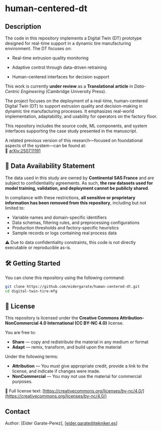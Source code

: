 # human-centered-dt

## Description
The code in this repository implements a Digital Twin (DT) prototype designed for real-time support in a dynamic tire manufacturing environment. The DT focuses on:

 - Real-time extrusion quality monitoring

- Adaptive control through data-driven retraining

- Human-centered interfaces for decision support

This work is currently **under review** as a **Translational article** in *Data-Centric Engineering* (Cambridge University Press).

The project focuses on the deployment of a real-time, human-centered Digital Twin (DT) to support extrusion quality and decision-making in dynamic tire manufacturing processes. It emphasizes real-world implementation, adaptability, and usability for operators on the factory floor.

This repository includes the source code, ML components, and system interfaces supporting the case study presented in the manuscript.

A related previous version of this research—focused on foundational aspects of the system—can be found at:  
📎 [arXiv:2507.11191](https://arxiv.org/abs/2507.11191)

## 📂 Data Availability Statement

The data used in this study are owned by **Continental SAS France** and are subject to confidentiality agreements. As such, **the raw datasets used for model training, validation, and deployment cannot be publicly shared**.

In compliance with these restrictions, **all sensitive or proprietary information has been removed from this repository**, including but not limited to:

- Variable names and domain-specific identifiers  
- Data schemas, filtering rules, and preprocessing configurations  
- Production thresholds and factory-specific heuristics  
- Sample records or logs containing real process data

⚠️ Due to data confidentiality constraints, this code is not directly executable or reproducible as-is.

## 🛠️ Getting Started

You can clone this repository using the following command:

```bash
git clone https://github.com/eidergarate/human-centered-dt.git
cd digital-twin-tire-mfg
```

## 📄 License

This repository is licensed under the **Creative Commons Attribution-NonCommercial 4.0 International (CC BY-NC 4.0)** license.

You are free to:

- **Share** — copy and redistribute the material in any medium or format  
- **Adapt** — remix, transform, and build upon the material  

Under the following terms:

- **Attribution** — You must give appropriate credit, provide a link to the license, and indicate if changes were made.  
- **NonCommercial** — You may not use the material for commercial purposes.

🔗 Full license text: [https://creativecommons.org/licenses/by-nc/4.0/](https://creativecommons.org/licenses/by-nc/4.0/)

## Contact

Author: [Eider Garate-Perez], [eider.garate@tekniker.es]

